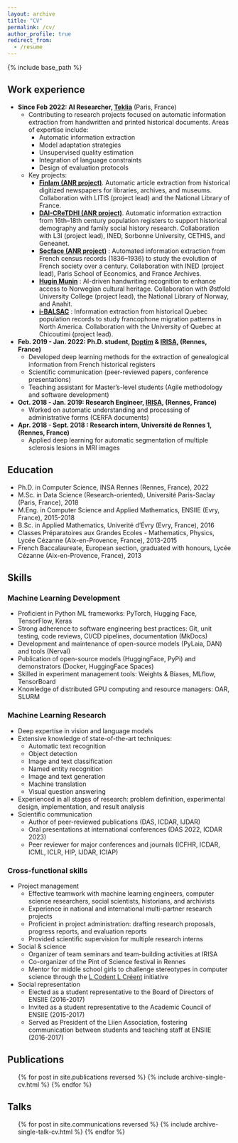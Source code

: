 ```yaml
---
layout: archive
title: "CV"
permalink: /cv/
author_profile: true
redirect_from:
  - /resume
---
```


{% include base_path %}


## Work experience

* **Since Feb 2022: AI Researcher, [Teklia](https://teklia.com/)** (Paris, France)
  * Contributing to research projects focused on automatic information extraction from handwritten and printed historical documents. Areas of expertise include:
     * Automatic information extraction 
     * Model adaptation strategies
     * Unsupervised quality estimation
     * Integration of language constraints
     * Design of evaluation protocols
  * Key projects:
     * [**Finlam (ANR project)**](https://projets.litislab.fr/finlam/). Automatic article extraction from historical digitized newspapers for libraries, archives, and museums. Collaboration with LITIS (project lead) and the National Library of France.
     * [**DAI-CReTDHI (ANR project)**](https://dai-cretdhi.univ-lr.fr/). Automatic information extraction from 16th–18th century population registers to support historical demography and family social history research. Collaboration with L3I (project lead), INED, Sorbonne University, CETHIS, and Geneanet. 
    * [**Socface (ANR project)**](https://socface.site.ined.fr/) : Automated information extraction from French census records (1836–1936) to study the evolution of French society over a century. Collaboration with INED (project lead), Paris School of Economics, and France Archives.
    * [**Hugin Munin**](https://hugin-munin-project.github.io/) :  AI-driven handwriting recognition to enhance access to Norwegian cultural heritage. Collaboration with Østfold University College (project lead), the National Library of Norway, and Anahit.
     * [**i-BALSAC**](https://balsac.uqac.ca/historique/) :  Information extraction from historical Quebec population records to study francophone migration patterns in North America. Collaboration with the University of Quebec at Chicoutimi (project lead).
* **Feb. 2019 - Jan. 2022: Ph.D. student, [Doptim](http://doptim.eu/) & [IRISA](https://www.irisa.fr/en), (Rennes, France)**
  * Developed deep learning methods for the extraction of genealogical information from French historical registers
  * Scientific communication (peer-reviewed papers, conference presentations)
  * Teaching assistant for Master’s-level students (Agile methodology and software development)
* **Oct. 2018 - Jan. 2019: Research Engineer, [IRISA](https://www.irisa.fr/en), (Rennes, France)**
  * Worked on automatic understanding and processing of administrative forms (CERFA documents)
* **Apr. 2018 - Sept. 2018 : Research intern, Université de Rennes 1, (Rennes, France)**
  * Applied deep learning for automatic segmentation of multiple sclerosis lesions in MRI images

## Education

* Ph.D. in Computer Science, INSA Rennes (Rennes, France), 2022
* M.Sc. in Data Science (Research-oriented), Université Paris-Saclay (Paris, France), 2018
* M.Eng. in Computer Science and Applied Mathematics, ENSIIE (Evry, France), 2015-2018
* B.Sc. in Applied Mathematics, Univerité d’Évry (Evry, France), 2016
* Classes Préparatoires aux Grandes Ecoles - Mathematics, Physics, Lycée Cézanne (Aix-en-Provence, France), 2013-2015
* French Baccalaureate, European section, graduated with honours, Lycée Cézanne (Aix-en-Provence, France), 2013

## Skills

### Machine Learning Development
- Proficient in Python ML frameworks: PyTorch, Hugging Face, TensorFlow, Keras
- Strong adherence to software engineering best practices: Git, unit testing, code reviews, CI/CD pipelines, documentation (MkDocs)
- Development and maintenance of open-source models (PyLaia, DAN) and tools (Nerval)
- Publication of open-source models (HuggingFace, PyPi) and demonstrators (Docker, HuggingFace Spaces)
- Skilled in experiment management tools: Weights & Biases, MLflow, TensorBoard
- Knowledge of distributed GPU computing and resource managers: OAR, SLURM

### Machine Learning Research
- Deep expertise in vision and language models
- Extensive knowledge of state-of-the-art techniques:
  - Automatic text recognition
  - Object detection
  - Image and text classification
  - Named entity recognition
  - Image and text generation
  - Machine translation
  - Visual question answering
- Experienced in all stages of research: problem definition, experimental design, implementation, and result analysis
- Scientific communication
  - Author of peer-reviewed publications (DAS, ICDAR, IJDAR)
  - Oral presentations at international conferences (DAS 2022, ICDAR 2023)
  - Peer reviewer for major conferences and journals (ICFHR, ICDAR, ICML, ICLR, HIP, IJDAR, ICIAP)

### Cross-functional skills
- Project management 
  - Effective teamwork with machine learning engineers, computer science researchers, social scientists, historians, and archivists
  - Experience in national and international multi-partner research projects
  - Proficient in project administration: drafting research proposals, progress reports, and evaluation reports
  - Provided scientific supervision for multiple research interns
- Social & science
  - Organizer of team seminars and team-building activities at IRISA
  - Co-organizer of the Pint of Science festival in Rennes
  - Mentor for middle school girls to challenge stereotypes in computer science through the [L Codent L Créent](https://lclc-rennes.irisa.fr/) initiative
- Social representation
  - Elected as a student representative to the Board of Directors of ENSIIE (2016-2017)
  - Invited as a student representative to the Academic Council of ENSIIE (2015-2017)
  - Served as President of the Liien Association, fostering communication between students and teaching staff at ENSIIE (2016-2017)

## Publications

  <ul>{% for post in site.publications reversed %}
    {% include archive-single-cv.html %}
  {% endfor %}</ul>

## Talks

  <ul>{% for post in site.communications reversed %}
    {% include archive-single-talk-cv.html %}
  {% endfor %}</ul>
  
